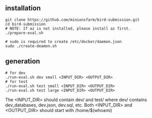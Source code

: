 ## installation
```
git clone https://github.com/minionsfarm/bird-submission.git
cd bird-submission
# NOTE: If az is not installed, please install az first.
./prepare-eval.sh

# sudo is required to create /etc/docker/daemon.json
sudo ./create-deamon.sh
```

## generation
```
# for dev
./run-eval.sh dev small <INPUT_DIR> <OUTPUT_DIR>
# for test
./run-eval.sh test small <INPUT_DIR> <OUTPUT_DIR>
./run-eval.sh test large <INPUT_DIR> <OUTPUT_DIR>
```
The <INPUT_DIR> should contain dev/ and test/ where dev/ contains dev_databases, dev.json, dev.sql, etc.
Both <INPUT_DIR> and <OUTPUT_DIR> should start with /home/$(whoami)
